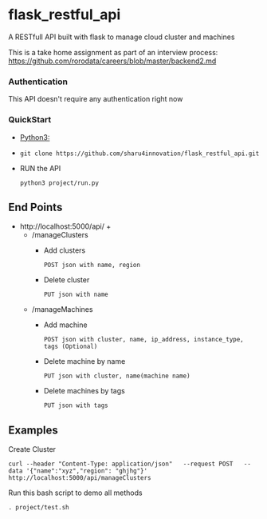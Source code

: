 # flask_restful_api
A RESTfull API built with flask to manage cloud cluster and machines

This is a take home assignment as part of an interview process: https://github.com/rorodata/careers/blob/master/backend2.md

### Authentication
This API doesn't require any authentication right now

### QuickStart

- [Python3:<br>](https://realpython.com/installing-python/)

- `git clone https://github.com/sharu4innovation/flask_restful_api.git`
- RUN the API <br>
      
      python3 project/run.py

## End Points
- http://localhost:5000/api/ + 
   - /manageClusters
     - Add clusters <br>
     
       `POST json with name, region`
     - Delete cluster <br>
       
       `PUT json with name`
   - /manageMachines
     - Add machine <br>
     
       `POST json with cluster, name, ip_address, instance_type, tags (Optional)`
     - Delete machine by name <br>
        
        `PUT json with cluster, name(machine name)`
     - Delete machines by tags <br>
        
        `PUT json with tags`
 
 ## Examples

Create Cluster<br>

`curl --header "Content-Type: application/json"   --request POST   --data '{"name":"xyz","region": "ghjhg"}'   http://localhost:5000/api/manageClusters`

Run this bash script to demo all methods <br>

   ` . project/test.sh `




   





